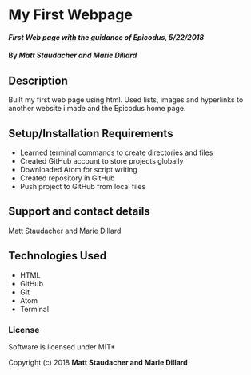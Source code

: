 # My First Webpage

#### _First Web page with the guidance of Epicodus, 5/22/2018_

#### By _**Matt Staudacher and Marie Dillard**_

## Description

Built my first web page using html. Used lists, images and hyperlinks to another website i made and the Epicodus home page.

## Setup/Installation Requirements

* Learned terminal commands to create directories and files
* Created GitHub account to store projects globally
* Downloaded Atom for script writing
* Created repository in GitHub
* Push project to GitHub from local files


## Support and contact details

Matt Staudacher and Marie Dillard

## Technologies Used
* HTML
* GitHub
* Git
* Atom
* Terminal


### License

Software is licensed under MIT*

Copyright (c) 2018 **Matt Staudacher and Marie Dillard**
